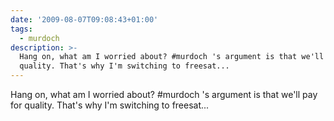 ```yaml
---
date: '2009-08-07T09:08:43+01:00'
tags:
  - murdoch
description: >-
  Hang on, what am I worried about? #murdoch 's argument is that we'll pay for
  quality. That's why I'm switching to freesat...
---
```

Hang on, what am I worried about? #murdoch 's argument is that we'll pay for quality. That's why I'm switching to freesat...
